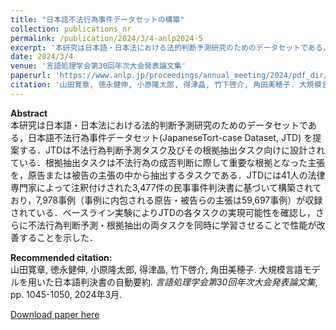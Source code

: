 ```yaml
---
title: "日本語不法行為事件データセットの構築"
collection: publications_nr
permalink: /publication/2024/3/4-anlp2024-5
excerpt: '本研究は日本語・日本法における法的判断予測研究のためのデータセットである，日本語不法行為事件データセット(JapaneseTort-case Dataset, JTD) を提案する．JTDは不法行為判断予測タスク及びその根拠抽出タスク向けに設計されている．根拠抽出タスクは不法行為の成否判断に際して重要な根拠となった主張を，原告または被告の主張の中から抽出するタスクである．JTDには41人の法律専門家によって注釈付けされた3,477件の民事事件判決書に基づいて構築されており，7,978事例（事例に内包される原告・被告らの主張は59,697事例）が収録されている．ベースライン実験によりJTDの各タスクの実現可能性を確認し，さらに不法行為判断予測・根拠抽出の両タスクを同時に学習させることで性能が改善することを示した．'
date: 2024/3/4
venue: '言語処理学会第30回年次大会発表論文集'
paperurl: 'https://www.anlp.jp/proceedings/annual_meeting/2024/pdf_dir/E4-2.pdf'
citation: '山田寛章, 徳永健伸, 小原隆太郎, 得津晶, 竹下啓介, 角田美穂子. 大規模言語モデルを用いた日本語判決書の自動要約. <i>言語処理学会第30回年次大会発表論文集</i>, pp. 1045-1050, 2024年3月.'
---
```

**Abstract**   
本研究は日本語・日本法における法的判断予測研究のためのデータセットである，日本語不法行為事件データセット(JapaneseTort-case Dataset, JTD) を提案する．JTDは不法行為判断予測タスク及びその根拠抽出タスク向けに設計されている．根拠抽出タスクは不法行為の成否判断に際して重要な根拠となった主張を，原告または被告の主張の中から抽出するタスクである．JTDには41人の法律専門家によって注釈付けされた3,477件の民事事件判決書に基づいて構築されており，7,978事例（事例に内包される原告・被告らの主張は59,697事例）が収録されている．ベースライン実験によりJTDの各タスクの実現可能性を確認し，さらに不法行為判断予測・根拠抽出の両タスクを同時に学習させることで性能が改善することを示した．

**Recommended citation:**   
山田寛章, 徳永健伸, 小原隆太郎, 得津晶, 竹下啓介, 角田美穂子. 大規模言語モデルを用いた日本語判決書の自動要約. <i>言語処理学会第30回年次大会発表論文集</i>, pp. 1045-1050, 2024年3月.

<a href='https://www.anlp.jp/proceedings/annual_meeting/2024/pdf_dir/E4-2.pdf'>Download paper here</a>

